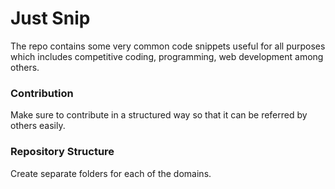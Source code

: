 # Just Snip

The repo contains some very common code snippets useful for all purposes which includes competitive coding, programming, web development among others.

### Contribution

Make sure to contribute in a structured way so that it can be referred by others easily.

### Repository Structure

Create separate folders for each of the domains.
